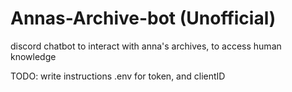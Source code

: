 # Annas-Archive-bot (Unofficial)
discord chatbot to interact with anna's archives, to access human knowledge

TODO: write instructions .env for token, and clientID
